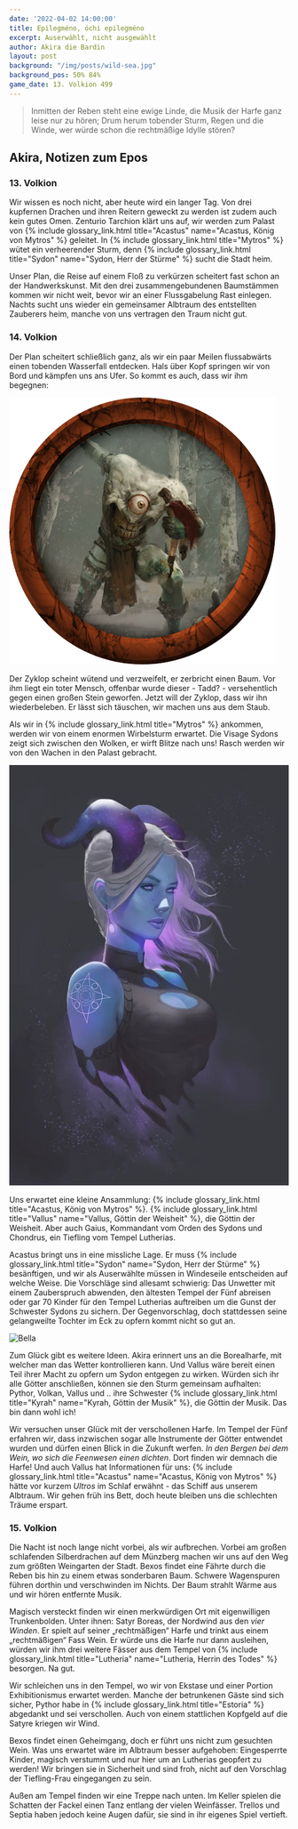 ```yaml
---
date: '2022-04-02 14:00:00'
title: Epilegméno, óchi epilegméno
excerpt: Auserwählt, nicht ausgewählt
author: Akira die Bardin
layout: post
background: "/img/posts/wild-sea.jpg"
background_pos: 50% 84%
game_date: 13. Volkion 499
---
```


<div class="rhyme">
  <blockquote>
    Inmitten der Reben steht eine ewige Linde,
    die Musik der Harfe ganz leise nur zu hören;
    Drum herum tobender Sturm, Regen und die Winde,
    wer würde schon die rechtmäßige Idylle stören?
  </blockquote>
</div>

## Akira, Notizen zum Epos

### 13. Volkion

Wir wissen es noch nicht, aber heute wird ein langer Tag. Von drei kupfernen Drachen und ihren Reitern geweckt zu werden ist zudem auch kein gutes Omen. Zenturio Tarchion klärt uns auf, wir werden zum Palast von {% include glossary_link.html title="Acastus" name="Acastus, König von Mytros" %} geleitet. In {% include glossary_link.html title="Mytros" %} wütet ein verheerender Sturm, denn {% include glossary_link.html title="Sydon" name="Sydon, Herr der Stürme" %} sucht die Stadt heim.

Unser Plan, die Reise auf einem Floß zu verkürzen scheitert fast schon an der Handwerkskunst. Mit den drei zusammengebundenen Baumstämmen kommen wir nicht weit, bevor wir an einer Flussgabelung Rast einlegen. Nachts sucht uns wieder ein gemeinsamer Albtraum des entstellten Zauberers heim, manche von uns vertragen den Traum nicht gut.

### 14. Volkion

Der Plan scheitert schließlich ganz, als wir ein paar Meilen flussabwärts einen tobenden Wasserfall entdecken. Hals über Kopf springen wir von Bord und kämpfen uns ans Ufer. So kommt es auch, dass wir ihm begegnen:

![Blemys](/img/posts/Blemys.jpeg)

Der Zyklop scheint wütend und verzweifelt, er zerbricht einen Baum. Vor ihm liegt ein toter Mensch, offenbar wurde dieser - Tadd? - versehentlich gegen einen großen Stein geworfen. Jetzt will der Zyklop, dass wir ihn wiederbeleben. Er lässt sich täuschen, wir machen uns aus dem Staub.

Als wir in {% include glossary_link.html title="Mytros" %} ankommen, werden wir von einem enormen Wirbelsturm erwartet. Die Visage Sydons zeigt sich zwischen den Wolken, er wirft Blitze nach uns! Rasch werden wir von den Wachen in den Palast gebracht.

![chondrus](/img/posts/chondrus.png)

Uns erwartet eine kleine Ansammlung: {% include glossary_link.html title="Acastus, König von Mytros" %}. {% include glossary_link.html title="Vallus" name="Vallus, Göttin der Weisheit" %}, die Göttin der Weisheit. Aber auch Gaius, Kommandant vom Orden des Sydons und Chondrus, ein Tiefling vom Tempel Lutherias.

Acastus bringt uns in eine missliche Lage. Er muss {% include glossary_link.html title="Sydon" name="Sydon, Herr der Stürme" %} besänftigen, und wir als Auserwählte müssen in Windeseile entscheiden auf welche Weise. Die Vorschläge sind allesamt schwierig: Das Unwetter mit einem Zauberspruch abwenden, den ältesten Tempel der Fünf abreisen oder gar 70 Kinder für den Tempel Lutherias auftreiben um die Gunst der Schwester Sydons zu sichern. Der Gegenvorschlag, doch stattdessen seine gelangweilte Tochter im Eck zu opfern kommt nicht so gut an.

<img src="/img/posts/bella.png" alt="Bella" style="max-width: 450px;">

Zum Glück gibt es weitere Ideen. Akira erinnert uns an die Borealharfe, mit welcher man das Wetter kontrollieren kann. Und Vallus wäre bereit einen Teil ihrer Macht zu opfern um Sydon entgegen zu wirken. Würden sich ihr alle Götter anschließen, können sie den Sturm gemeinsam aufhalten: Pythor, Volkan, Vallus und .. ihre Schwester {% include glossary_link.html title="Kyrah" name="Kyrah, Göttin der Musik" %}, die Göttin der Musik. Das bin dann wohl ich!

Wir versuchen unser Glück mit der verschollenen Harfe. Im Tempel der Fünf erfahren wir, dass inzwischen sogar alle Instrumente der Götter entwendet wurden und dürfen einen Blick in die Zukunft werfen. _In den Bergen bei dem Wein, wo sich die Feenwesen einen dichten_. Dort finden wir demnach die Harfe! Und auch Vallus hat Informationen für uns: {% include glossary_link.html title="Acastus" name="Acastus, König von Mytros" %} hätte vor kurzem _Ultros_ im Schlaf erwähnt - das Schiff aus unserem Albtraum. Wir gehen früh ins Bett, doch heute bleiben uns die schlechten Träume erspart.

### 15. Volkion

Die Nacht ist noch lange nicht vorbei, als wir aufbrechen. Vorbei am großen schlafenden Silberdrachen auf dem Münzberg machen wir uns auf den Weg zum größten Weingarten der Stadt. Bexos findet eine Fährte durch die Reben bis hin zu einem etwas sonderbaren Baum. Schwere Wagenspuren führen dorthin und verschwinden im Nichts. Der Baum strahlt Wärme aus und wir hören entfernte Musik.

Magisch versteckt finden wir einen merkwürdigen Ort mit eigenwilligen Trunkenbolden. Unter ihnen: Satyr Boreas, der Nordwind aus den _vier Winden_. Er spielt auf seiner „rechtmäßigen“ Harfe und trinkt aus einem „rechtmäßigen“ Fass Wein. Er würde uns die Harfe nur dann ausleihen, würden wir ihm drei weitere Fässer aus dem Tempel von {% include glossary_link.html title="Lutheria" name="Lutheria, Herrin des Todes" %} besorgen. Na gut.

Wir schleichen uns in den Tempel, wo wir von Ekstase und einer Portion Exhibitionismus erwartet werden. Manche der betrunkenen Gäste sind sich sicher, Pythor habe in {% include glossary_link.html title="Estoria" %} abgedankt und sei verschollen. Auch von einem stattlichen Kopfgeld auf die Satyre kriegen wir Wind. 

Bexos findet einen Geheimgang, doch er führt uns nicht zum gesuchten Wein. Was uns erwartet wäre im Albtraum besser aufgehoben: Eingesperrte Kinder, magisch verstummt und nur hier um an Lutherias geopfert zu werden! Wir bringen sie in Sicherheit und sind froh, nicht auf den Vorschlag der Tiefling-Frau eingegangen zu sein.

Außen am Tempel finden wir eine Treppe nach unten. Im Keller spielen die Schatten der Fackel einen Tanz entlang der vielen Weinfässer. Trellos und Septia haben jedoch keine Augen dafür, sie sind in ihr eigenes Spiel vertieft.
